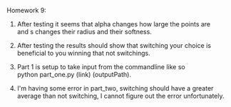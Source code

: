 Homework 9:  
1. After testing it seems that alpha changes how large the points are  
and s changes their radius and their softness.  
2. After testing the results should show that switching your choice is  
beneficial to you winning that not switchings.  

1. Part 1 is setup to take input from the commandline like so  
python part_one.py (link) (outputPath).  
2. I'm having some error in part_two, switching should have a greater  
average than not switching, I cannot figure out the error unfortunately.
